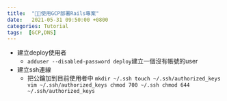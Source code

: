```yaml
---
title:  "使用GCP部署Rails專案"
date:   2021-05-31 09:50:00 +0800
categories: Tutorial
tags:  [GCP,DNS]
--- 
```

- 建立deploy使用者
    - `adduser --disabled-password deploy`建立一個沒有帳號的user
- 建立ssh連線
    - 把公鑰加到目前使用者中
            ```
            mkdir ~/.ssh
            touch ~/.ssh/authorized_keys
            vim ~/.ssh/authorized_keys
            chmod 700 ~/.ssh
            chmod 644 ~/.ssh/authorized_keys
            ```
